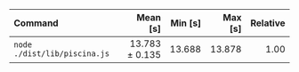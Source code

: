 | Command | Mean [s] | Min [s] | Max [s] | Relative |
|:---|---:|---:|---:|---:|
| `node ./dist/lib/piscina.js` | 13.783 ± 0.135 | 13.688 | 13.878 | 1.00 |
